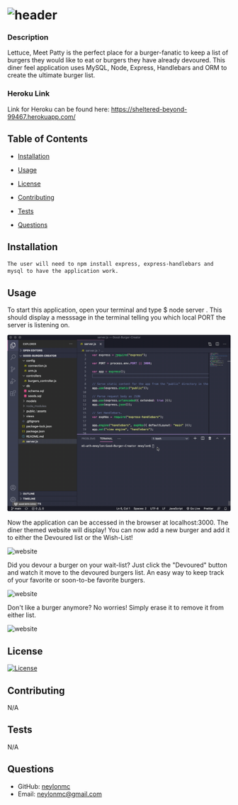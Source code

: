 
#  <img src="./public/assets/images/header.gif" alt="header">
### Description
  Lettuce, Meet Patty is the perfect place for a burger-fanatic to keep a list of burgers they would like to eat or burgers they have already devoured. This diner feel application uses MySQL, Node, Express, Handlebars and ORM to create the ultimate burger list.

### Heroku Link
  Link for Heroku can be found here: https://sheltered-beyond-99467.herokuapp.com/

## Table of Contents
  
* [Installation](#installation)
  
* [Usage](#usage)
  
* [License](#license)
  
* [Contributing](#contributing)
  
* [Tests](#tests)
  
* [Questions](#questions)

## Installation
  ```
  The user will need to npm install express, express-handlebars and mysql to have the application work.
  ```
  
## Usage
To start this application, open your terminal and type $ node server . This should display a messsage in the terminal telling you which local PORT the server is listening on. 

  <img src="./public/assets/images/start.gif" alt="gif of deployed app">

Now the application can be accessed in the browser at localhost:3000. The diner themed website will display! You can now add a new burger and add it to either the Devoured list or the Wish-List! 

 <img src="./public/assets/images/step1.gif" alt="website">

 Did you devour a burger on your wait-list? Just click the "Devoured" button and watch it move to the devoured burgers list. An easy way to keep track of your favorite or soon-to-be favorite burgers.

  <img src="./public/assets/images/step2.gif" alt="website">

  Don't like a burger anymore? No worries! Simply erase it to remove it from either list. 

 <img src="./public/assets/images/start3.gif" alt="website">


## License
  [![License](https://img.shields.io/badge/License-MIT%202.0-blue.svg)](https://opensource.org/licenses/MIT)
  
## Contributing
  N/A
  
## Tests
  N/A
  
## Questions
  * GitHub: [neylonmc](https://github.com/neylonmc)
  * Email: [neylonmc@gmail.com](mailto:neylonmc@gmail.com) 
